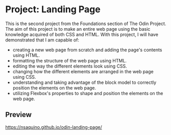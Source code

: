 # Project: Landing Page
This is the second project from the Foundations section of The Odin Project. The aim of this project is to make an entire web page using the basic knowledge acquired of both CSS and HTML. With this project, I will have demonstrated that I am capable of:
* creating a new web page from scratch and adding the page's contents using HTML.
* formatting the structure of the web page using HTML.
* editing the way the different elements look using CSS.
* changing how the different elements are arranged in the web page using CSS.
* understanding and taking advantage of the block model to correctly position the elements on the web page.
* utilizing Flexbox's properties to shape and position the elements on the web page.

## Preview
https://nsaquino.github.io/odin-landing-page/
